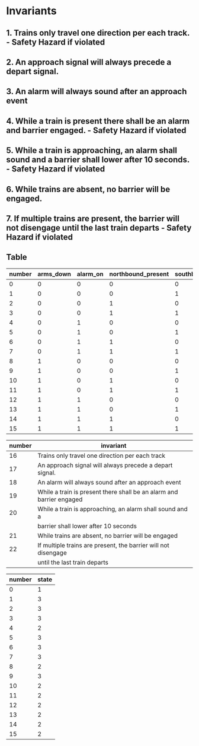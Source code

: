 # Invariants

## 1. Trains only travel one direction per each track. - Safety Hazard if violated
## 2. An approach signal will always precede a depart signal.
## 3. An alarm will always sound after an approach event
## 4. While a train is present there shall be an alarm and barrier engaged. - Safety Hazard if violated
## 5. While a train is approaching, an alarm shall sound and a barrier shall lower after 10 seconds. - Safety Hazard if violated
## 6. While trains are absent, no barrier will be engaged.
## 7. If multiple trains are present, the barrier will not disengage until the last train departs - Safety Hazard if violated



## Table
| number | arms_down | alarm_on | northbound_present | southbound_present | north_approach | south_approach | north_depart | south_depart | ringing | safety_hazard |
|--------|-----------|----------|--------------------|--------------------|----------------|----------------|--------------|--------------|---------|---------------|
| 0      | 0         | 0        | 0                  | 0                  | 0              | 0              | 0            | 0            | 0       | 0             |
| 1      | 0         | 0        | 0                  | 1                  | 0              | 0              | 0            | 0            | 0       | 1             | Alarm/Arms hazard
| 2      | 0         | 0        | 1                  | 0                  | 0              | 0              | 0            | 0            | 0       | 1             | Alarm/Arms hazard
| 3      | 0         | 0        | 1                  | 1                  | 0              | 0              | 0            | 0            | 0       | 1             | Alarm/Arms hazard
| 4      | 0         | 1        | 0                  | 0                  | 1              | 0              | 0            | 0            | 1       | 1             | if Elapsed Event
| 5      | 0         | 1        | 0                  | 1                  | 0              | 0              | 0            | 0            | 1       | 1             | Arms not down
| 6      | 0         | 1        | 1                  | 0                  | 0              | 0              | 0            | 0            | 1       | 1             | Arms not down
| 7      | 0         | 1        | 1                  | 1                  | 0              | 0              | 0            | 0            | 1       | 1             | Arms not down
| 8      | 1         | 0        | 0                  | 0                  | 1              | 0              | 0            | 0            | 1       | 1             | No alarm
| 9      | 1         | 0        | 0                  | 1                  | 0              | 0              | 0            | 0            | 0       | 1             | No alarm
| 10     | 1         | 0        | 1                  | 0                  | 1              | 0              | 0            | 0            | 0       | 1             | No alarm
| 11     | 1         | 0        | 1                  | 1                  | 0              | 1              | 0            | 0            | 0       | 1             | No alarm
| 12     | 1         | 1        | 0                  | 0                  | 0              | 1              | 1            | 0            | 1       | 0             |
| 13     | 1         | 1        | 0                  | 1                  | 1              | 1              | 0            | 1            | 1       | 0             |
| 14     | 1         | 1        | 1                  | 0                  | 0              | 0              | 1            | 1            | 1       | 0             |
| 15     | 1         | 1        | 1                  | 1                  | 1              | 1              | 1            | 1            | 1       | 0             |

| number | invariant                                                            |
|--------|----------------------------------------------------------------------|
| 16     |  Trains only travel one direction per each track                     |
| 17     |  An approach signal will always precede a depart signal.             |
| 18     |  An alarm will always sound after an approach event                  |
| 19     |  While a train is present there shall be an alarm and barrier engaged|
| 20     |  While a train is approaching, an alarm shall sound and a            |
|        |  barrier shall lower after 10 seconds                                  |
| 21     |  While trains are absent, no barrier will be engaged                 |
| 22     |  If multiple trains are present, the barrier will not disengage      |
|        |  until the last train departs                                        |


| number | state     |
|--------|-----------|
| 0      | 1         | idle
| 1      | 3         | present
| 2      | 3         | present
| 3      | 3         | present
| 4      | 2         | approach
| 5      | 3         | present
| 6      | 3         | present
| 7      | 3         | present
| 8      | 2         | approach
| 9      | 3         | present
| 10     | 2         | approach
| 11     | 2         | approach
| 12     | 2         | approach
| 13     | 2         | approach
| 14     | 2         | approach
| 15     | 2         | approach







